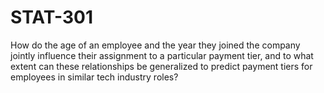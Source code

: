 # STAT-301

How do the age of an employee and the year they joined the company jointly influence their assignment to a particular payment tier, and to what extent can these relationships be generalized to predict payment tiers for employees in similar tech industry roles?
